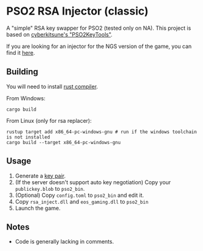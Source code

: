 # PSO2 RSA Injector (classic)

A "simple" RSA key swapper for PSO2 (tested only on NA). This project is based on [cyberkitsune's "PSO2KeyTools"](https://github.com/cyberkitsune/PSO2Proxy/tree/5355aea6edb5342a439642c892369443246c4644/tools).

If you are looking for an injector for the NGS version of the game, you can find it [here](https://github.com/AntonnMal/pso2-rsa-injector).

## Building

You will need to install [rust compiler](https://www.rust-lang.org/tools/install).

From Windows:
```
cargo build
```

From Linux (only for rsa replacer):
```
rustup target add x86_64-pc-windows-gnu # run if the windows toolchain is not installed
cargo build --target x86_64-pc-windows-gnu
```

## Usage

1) Generate a [key pair](https://github.com/cyberkitsune/PSO2Proxy#your-private--public-keypair).
2) (If the server doesn't support auto key negotiation) Copy your `publickey.blob` to `pso2_bin`.
3) (Optional) Copy `config.toml` to `pso2_bin` and edit it.
4) Copy `rsa_inject.dll` and `eos_gaming.dll` to `pso2_bin`
5) Launch the game.

## Notes

 - Code is generally lacking in comments.

